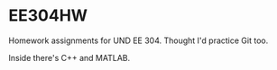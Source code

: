 # EE304HW
Homework assignments for UND EE 304. Thought I'd practice Git too. 

Inside there's C++ and MATLAB.